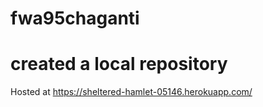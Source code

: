 # fwa95chaganti
# created a local repository
Hosted at https://sheltered-hamlet-05146.herokuapp.com/
